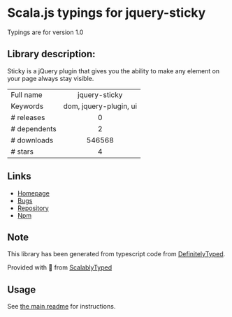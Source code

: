 
# Scala.js typings for jquery-sticky

Typings are for version 1.0

## Library description:
Sticky is a jQuery plugin that gives you the ability to make any element on your page always stay visible.

|                    |                 |
| ------------------ | :-------------: |
| Full name          | jquery-sticky |
| Keywords           | dom, jquery-plugin, ui |
| # releases         | 0 |
| # dependents       | 2 |
| # downloads        | 546568 |
| # stars            | 4 |

## Links
- [Homepage](https://github.com/garand/sticky#readme)
- [Bugs](https://github.com/garand/sticky/issues)
- [Repository](https://github.com/garand/sticky)
- [Npm](https://www.npmjs.com/package/jquery-sticky)
    


## Note
This library has been generated from typescript code from [DefinitelyTyped](https://definitelytyped.org).

Provided with :purple_heart: from [ScalablyTyped](https://github.com/oyvindberg/ScalablyTyped)

## Usage
See [the main readme](../../readme.md) for instructions.



